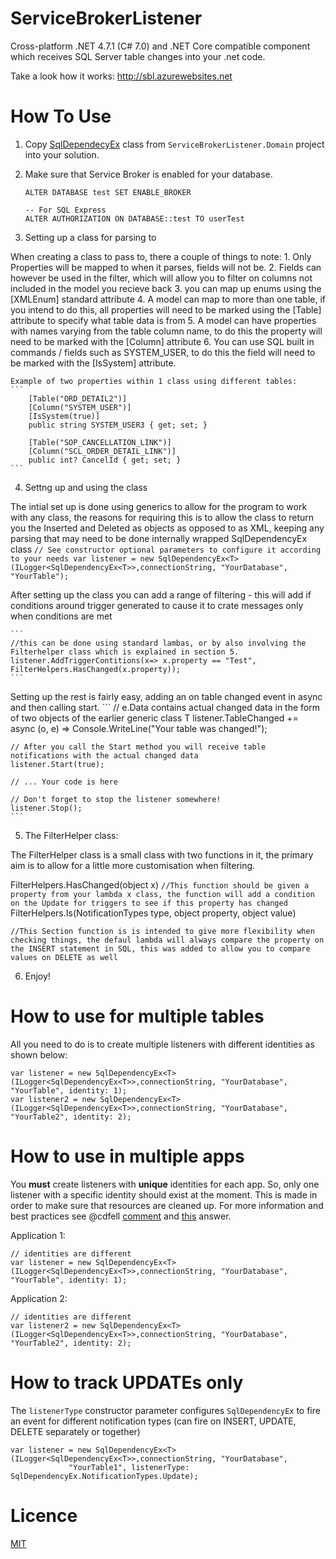 # ServiceBrokerListener
Cross-platform .NET 4.7.1 (C# 7.0) and .NET Core compatible component which receives SQL Server table changes into your .net code.

Take a look how it works: http://sbl.azurewebsites.net

# How To Use

1. Copy [SqlDependecyEx](https://github.com/AJHopper/ServiceBrokerListener/blob/master/ServiceBrokerListener/ServiceBrokerListener.Domain/SqlDependencyEx.cs) class from `ServiceBrokerListener.Domain` project into your solution.
2. Make sure that Service Broker is enabled for your database.
    
    ```
    ALTER DATABASE test SET ENABLE_BROKER
    
    -- For SQL Express
    ALTER AUTHORIZATION ON DATABASE::test TO userTest
    ```
	
3. Setting up a class for parsing to

When creating a class to pass to, there a couple of things to note:
	1. Only Properties will be mapped to when it parses, fields will not be.
	2. Fields can however be used in the filter, which will allow you to filter on columns not included in the model you recieve back
	3. you can map up enums using the [XMLEnum] standard attribute
	4. A model can map to more than one table, if you intend to do this, all properties will need to be marked using the [Table] attribute to specify what table data is from
	5. A model can have properties with names varying from the table column name, to do this the property will need to be marked with the [Column] attribute
	6. You can use SQL built in commands / fields such as SYSTEM_USER, to do this the field will need to be marked with the [IsSystem] attribute.
	
	Example of two properties within 1 class using different tables:
	```
		[Table("ORD_DETAIL2")]
        [Column("SYSTEM_USER")]
        [IsSystem(true)]
        public string SYSTEM_USER3 { get; set; }
		
		[Table("SOP_CANCELLATION_LINK")]
        [Column("SCL_ORDER_DETAIL_LINK")]
        public int? CancelId { get; set; }
	```
    
4. Settng up and using the class

The intial set up is done using generics to allow for the program to work with any class, the reasons for requiring this is to allow the class to return you the Inserted and Deleted as objects as opposed to as XML, keeping any parsing that may need to be done internally wrapped SqlDependencyEx class
    ```
    // See constructor optional parameters to configure it according to your needs
    var listener = new SqlDependencyEx<T>(ILogger<SqlDependencyEx<T>>,connectionString, "YourDatabase", "YourTable");
	```

After setting up the class you can add a range of filtering - this will add if conditions around trigger generated to cause it to crate messages only when conditions are met
	
	```
	//this can be done using standard lambas, or by also involving the Filterhelper class which is explained in section 5.
	listener.AddTriggerContitions(x=> x.property == "Test", FilterHelpers.HasChanged(x.property));	
	```

Setting up the rest is fairly easy, adding an on table changed event in async and then calling start.
	```
    // e.Data contains actual changed data in the form of two objects of the earlier generic class T
    listener.TableChanged += async (o, e) => Console.WriteLine("Your table was changed!");
    
    // After you call the Start method you will receive table notifications with the actual changed data    
    listener.Start(true);
    
    // ... Your code is here 
    
    // Don't forget to stop the listener somewhere!
    listener.Stop();
    ```
	
5. The FilterHelper class:

The FilterHelper class is a small class with two functions in it, the primary aim is to allow for a little more customisation when filtering.

FilterHelpers.HasChanged(object x) ```//This function should be given a property from your lambda x class, the function will add a condition on the Update for triggers to see if this property has changed```
FilterHelpers.Is(NotificationTypes type, object property, object value)
```
//This Section function is is intended to give more flexibility when checking things, the defaul lambda will always compare the property on the INSERT statement in SQL, this was added to allow you to compare values on DELETE as well
```

	
6. Enjoy!

# How to use for multiple tables

All you need to do is to create multiple listeners with different identities as shown below:

    var listener = new SqlDependencyEx<T>(ILogger<SqlDependencyEx<T>>,connectionString, "YourDatabase", "YourTable", identity: 1);
    var listener2 = new SqlDependencyEx<T>(ILogger<SqlDependencyEx<T>>,connectionString, "YourDatabase", "YourTable2", identity: 2);
    
# How to use in multiple apps

You **must** create listeners with **unique** identities for each app. So, only one listener with a specific identity should exist at the moment. This is made in order to make sure that resources are cleaned up. For more information and best practices see @cdfell [comment](https://github.com/dyatchenko/ServiceBrokerListener/issues/29#issuecomment-241826532) and [this](https://github.com/dyatchenko/ServiceBrokerListener/issues/29#issuecomment-241943608) answer.

Application 1:

    // identities are different
    var listener = new SqlDependencyEx<T>(ILogger<SqlDependencyEx<T>>,connectionString, "YourDatabase", "YourTable", identity: 1);
    
Application 2:

    // identities are different
    var listener2 = new SqlDependencyEx<T>(ILogger<SqlDependencyEx<T>>,connectionString, "YourDatabase", "YourTable2", identity: 2);
    
# How to track UPDATEs only

The `listenerType` constructor parameter configures `SqlDependencyEx` to fire an event for
different notification types (can fire on INSERT, UPDATE, DELETE separately or together)

    var listener = new SqlDependencyEx<T>(ILogger<SqlDependencyEx<T>>,connectionString, "YourDatabase",
                 "YourTable1", listenerType: SqlDependencyEx.NotificationTypes.Update);
    
# Licence

[MIT](LICENSE)
